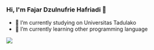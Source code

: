 ### Hi, I'm Fajar Dzulnufrie Hafriadi 👋

<!--
**dzgif/dzgif** is a ✨ _special_ ✨ repository because its `README.md` (this file) appears on your GitHub profile.

Here are some ideas to get you started:
-->

- 🔭 I’m currently studying on Universitas Tadulako
- 🌱 I’m currently learning other programming language

<img src="https://github-readme-stats.vercel.app/api?username=dzgif&theme=great-gatsby&show_icons=true">

